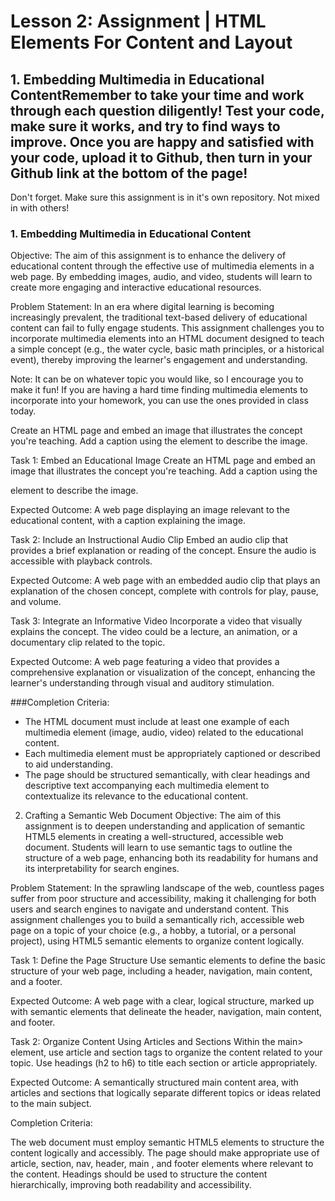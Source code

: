 # Lesson 2: Assignment | HTML Elements For Content and Layout

## 1. Embedding Multimedia in Educational ContentRemember to take your time and work through each question diligently! Test your code, make sure it works, and try to find ways to improve. Once you are happy and satisfied with your code, upload it to Github, then turn in your Github link at the bottom of the page!

Don't forget. Make sure this assignment is in it's own repository. Not mixed in with others!

### 1. Embedding Multimedia in Educational Content
Objective: The aim of this assignment is to enhance the delivery of educational content through the effective use of multimedia elements in a web page. By embedding images, audio, and video, students will learn to create more engaging and interactive educational resources.

Problem Statement: In an era where digital learning is becoming increasingly prevalent, the traditional text-based delivery of educational content can fail to fully engage students. This assignment challenges you to incorporate multimedia elements into an HTML document designed to teach a simple concept (e.g., the water cycle, basic math principles, or a historical event), thereby improving the learner's engagement and understanding.

Note: It can be on whatever topic you would like, so I encourage you to make it fun! If you are having a hard time finding multimedia elements to incorporate into your homework, you can use the ones provided in class today. 

Create an HTML page and embed an image that illustrates the concept you're teaching. Add a caption using the element to describe the image.

Task 1: Embed an Educational Image Create an HTML page and embed an image that illustrates the concept you're teaching. Add a caption using the <figcaption> element to describe the image.

Expected Outcome: A web page displaying an image relevant to the educational content, with a caption explaining the image.

Task 2: Include an Instructional Audio Clip Embed an audio clip that provides a brief explanation or reading of the concept. Ensure the audio is accessible with playback controls.

Expected Outcome: A web page with an embedded audio clip that plays an explanation of the chosen concept, complete with controls for play, pause, and volume.

Task 3: Integrate an Informative Video Incorporate a video that visually explains the concept. The video could be a lecture, an animation, or a documentary clip related to the topic.

Expected Outcome: A web page featuring a video that provides a comprehensive explanation or visualization of the concept, enhancing the learner's understanding through visual and auditory stimulation.

###Completion Criteria:

- The HTML document must include at least one example of each multimedia element (image, audio, video) related to the educational content.
- Each multimedia element must be appropriately captioned or described to aid understanding.
- The page should be structured semantically, with clear headings and descriptive text accompanying each multimedia element to contextualize its relevance to the educational content.




2. Crafting a Semantic Web Document
Objective: The aim of this assignment is to deepen understanding and application of semantic HTML5 elements in creating a well-structured, accessible web document. Students will learn to use semantic tags to outline the structure of a web page, enhancing both its readability for humans and its interpretability for search engines.

Problem Statement: In the sprawling landscape of the web, countless pages suffer from poor structure and accessibility, making it challenging for both users and search engines to navigate and understand content. This assignment challenges you to build a semantically rich, accessible web page on a topic of your choice (e.g., a hobby, a tutorial, or a personal project), using HTML5 semantic elements to organize content logically.

Task 1: Define the Page Structure Use semantic elements to define the basic structure of your web page, including a header, navigation, main content, and a footer.

Expected Outcome: A web page with a clear, logical structure, marked up with semantic elements that delineate the header, navigation, main content, and footer.

Task 2: Organize Content Using Articles and Sections Within the main> element, use article and section tags to organize the content related to your topic. Use headings (h2 to h6) to title each section or article appropriately.

Expected Outcome: A semantically structured main content area, with articles and sections that logically separate different topics or ideas related to the main subject.

Completion Criteria:

The web document must employ semantic HTML5 elements to structure the content logically and accessibly.
The page should make appropriate use of article, section, nav, header,  main , and 
footer  elements where relevant to the content.
Headings should be used to structure the content hierarchically, improving both readability and accessibility.
